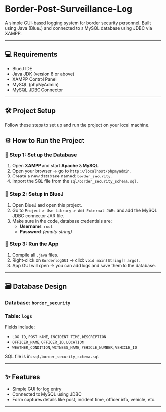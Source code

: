 # Border-Post-Surveillance-Log

A simple GUI-based logging system for border security personnel. Built using Java (BlueJ) and connected to a MySQL database using JDBC via XAMPP.

---

## 💻 Requirements

- BlueJ IDE
- Java JDK (version 8 or above)
- XAMPP Control Panel
- MySQL (phpMyAdmin)
- MySQL JDBC Connector

---



## 🛠️ Project Setup

Follow these steps to set up and run the project on your local machine.



## ⚙️ How to Run the Project

### 🔹 Step 1: Set up the Database

1. Open **XAMPP** and start **Apache** & **MySQL**.
2. Open your browser → go to `http://localhost/phpmyadmin`.
3. Create a new database named: `border_security`.
4. Import the SQL file from the `sql/border_security_schema.sql`.

### 🔹 Step 2: Setup in BlueJ

1. Open BlueJ and open this project.
2. Go to `Project > Use Library > Add External JARs` and add the MySQL JDBC connector JAR file.
3. Make sure in the code, database credentials are:
   - **Username**: `root`
   - **Password**: *(empty string)*

### 🔹 Step 3: Run the App

1. Compile all `.java` files.
2. Right-click on `BorderlogGUI` → click `void main(String[] args)`.
3. App GUI will open → you can add logs and save them to the database.

---

## 🗃️ Database Design

### Database: `border_security`
### Table: `logs`

Fields include:
- `LOG_ID`, `POST_NAME`, `INCIDENT_TIME`, `DESCRIPTION`
- `OFFICER_NAME`, `OFFICER_ID`, `LOCATION`
- `WEATHER_CONDITION`, `WITNESS_NAME`, `VEHICLE_NUMBER`, `VEHICLE_ID`

SQL file is in: `sql/border_security_schema.sql`

---

## ✨ Features

- Simple GUI for log entry
- Connected to MySQL using JDBC
- Form captures details like post, incident time, officer info, vehicle, etc.

---


